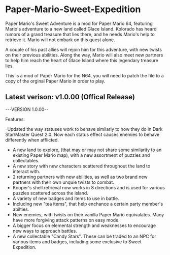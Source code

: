 # Paper-Mario-Sweet-Expedition
Paper Mario's Sweet Adventure is a mod for Paper Mario 64, featuring Mario's adventure to a new land called Glace Island.  Kolorado has heard rumors of a grand treasure that lies there, and he needs Mario's help to retrieve it. Mario will not embark on this quest alone. 

A couple of his past allies will rejoin him for this adventure, with new twists on their previous abilities.  Along the way, Mario will also meet new partners to help him reach the heart of Glace Island where this legendary treasure lies.

This is a mod of Paper Mario for the N64, you will need to patch the file to a copy of the orginal Paper Mario in order to play.

## Latest verison: v1.0.00 (Offical Release)
---VERSION 1.0.00--

Features:

-Updated the way statuses work to behave similarly to how they do in Dark Star/Master Quest 2.0. Now each status effect causes enemies to behave differently when afflicted.
- A new land to explore, (that may or may not share some similarity to an existing Paper Mario map), with a new assortment of puzzles and collectables.
- A new story with new characters scattered throughout the land to interact with.
- 2 returning partners with new abilities, as well as two brand new partners with their own unquie twists to combat.
- Kooper's shell retrieval now works in 8 directions and is used for various puzzles scattered across the island.
- A variety of new badges and items to use in battle.
- Including new "tea items", that help enchance a certain party member's abilties.
- New enemies, with twists on their vanilla Paper Mario equivalates. Many have more forgiving attack patterns on easy mode.
- A bigger focus on elemental strength and weaknesses to encourage new ways to approach battles.
- A new collectable "Candy Stars". These can be traded to an NPC for various items and badges, including some exclusive to Sweet Expedition.
